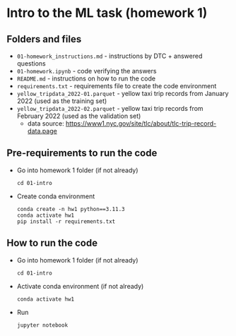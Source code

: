 # Intro to the ML task (homework 1)
## Folders and files
- `01-homework_instructions.md` - instructions by DTC + answered questions
- `01-homework.ipynb` - code verifying the answers
- `README.md` - instructions on how to run the code
- `requirements.txt` - requirements file to create the code environment
- `yellow_tripdata_2022-01.parquet` - yellow taxi trip records from January 2022 (used as the training set)
- `yellow_tripdata_2022-02.parquet` - yellow taxi trip records from February 2022 (used as the validation set)
    - data source: https://www1.nyc.gov/site/tlc/about/tlc-trip-record-data.page

## Pre-requirements to run the code
- Go into homework 1 folder (if not already)
    ```
    cd 01-intro
    ```
- Create conda environment
    ```
    conda create -n hw1 python==3.11.3
    conda activate hw1
    pip install -r requirements.txt
    ```

## How to run the code
- Go into homework 1 folder (if not already)
    ```
    cd 01-intro
    ```
- Activate conda environment (if not already)
    ```
    conda activate hw1
    ```
- Run
    ```
    jupyter notebook
    ```

